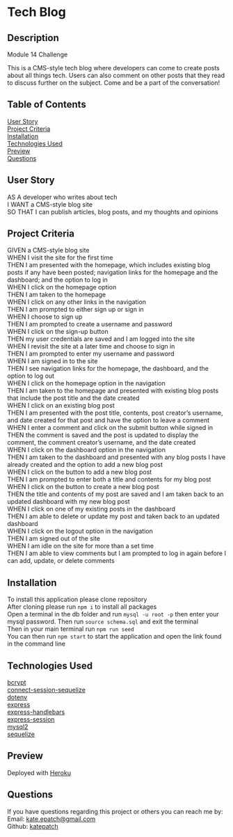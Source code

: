 # Tech Blog

## Description

 Module 14 Challenge

This is a CMS-style tech blog where developers can come to create posts about all things tech.  Users can also comment on other posts that they read to discuss further on the subject.  Come and be a part of the conversation!

## Table of Contents

[User Story](#user-story)</br>
[Project Criteria](#project-criteria)</br>
[Installation](#installation)</br>
[Technologies Used](#technologies-used)</br>
[Preview](#preview)</br>
[Questions](#questions)

## User Story

AS A developer who writes about tech</br>
I WANT a CMS-style blog site</br>
SO THAT I can publish articles, blog posts, and my thoughts and opinions

## Project Criteria

GIVEN a CMS-style blog site</br>
WHEN I visit the site for the first time</br>
THEN I am presented with the homepage, which includes existing blog posts if any have been posted; navigation links for the homepage and the dashboard; and the option to log in</br>
WHEN I click on the homepage option</br>
THEN I am taken to the homepage</br>
WHEN I click on any other links in the navigation</br>
THEN I am prompted to either sign up or sign in</br>
WHEN I choose to sign up</br>
THEN I am prompted to create a username and password</br>
WHEN I click on the sign-up button</br>
THEN my user credentials are saved and I am logged into the site</br>
WHEN I revisit the site at a later time and choose to sign in</br>
THEN I am prompted to enter my username and password</br>
WHEN I am signed in to the site</br>
THEN I see navigation links for the homepage, the dashboard, and the option to log out</br>
WHEN I click on the homepage option in the navigation</br>
THEN I am taken to the homepage and presented with existing blog posts that include the post title and the date created</br>
WHEN I click on an existing blog post</br>
THEN I am presented with the post title, contents, post creator’s username, and date created for that post and have the option to leave a comment</br>
WHEN I enter a comment and click on the submit button while signed in</br>
THEN the comment is saved and the post is updated to display the comment, the comment creator’s username, and the date created</br>
WHEN I click on the dashboard option in the navigation</br>
THEN I am taken to the dashboard and presented with any blog posts I have already created and the option to add a new blog post</br>
WHEN I click on the button to add a new blog post</br>
THEN I am prompted to enter both a title and contents for my blog post</br>
WHEN I click on the button to create a new blog post</br>
THEN the title and contents of my post are saved and I am taken back to an updated dashboard with my new blog post</br>
WHEN I click on one of my existing posts in the dashboard</br>
THEN I am able to delete or update my post and taken back to an updated dashboard</br>
WHEN I click on the logout option in the navigation</br>
THEN I am signed out of the site</br>
WHEN I am idle on the site for more than a set time</br>
THEN I am able to view comments but I am prompted to log in again before I can add, update, or delete comments

## Installation

To install this application please clone repository</br>
After cloning please run `npm i` to install all packages</br>
Open a terminal in the db folder and run `mysql -u root -p` then enter your mysql password.  Then run `source schema.sql` and exit the terminal</br>
Then in your main terminal run `npm run seed`</br>
You can then run `npm start` to start the application and open the link found in the command line

## Technologies Used

[bcrypt](https://www.npmjs.com/package/bcrypt)</br>
[connect-session-sequelize](https://www.npmjs.com/package/connect-session-sequelize)</br>
[dotenv](https://www.npmjs.com/package/dotenv)</br>
[express](https://www.npmjs.com/package/express)</br>
[express-handlebars](https://www.npmjs.com/package/express-handlebars)</br>
[express-session](https://www.npmjs.com/package/express-session)</br>
[mysql2](https://www.npmjs.com/package/mysql2)</br>
[sequelize](https://www.npmjs.com/package/sequelize)

## Preview

Deployed with [Heroku](https://techy-talk.herokuapp.com/)

## Questions

If you have questions regarding this project or others you can reach me by:</br>
Email: kate.epatch@gmail.com</br>
Github: [katepatch](https://github.com/katepatch)
